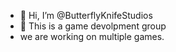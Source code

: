 - 👋 Hi, I’m @ButterflyKnifeStudios
- 👀 This is a game devolpment group
- we are working on multiple games.
